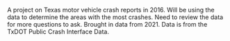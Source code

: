 A project on Texas motor vehicle crash reports in 2016.
Will be using the data to determine the areas with the most crashes.
Need to review the data for more questions to ask.
Brought in data from 2021.
Data is from the TxDOT Public Crash Interface Data.